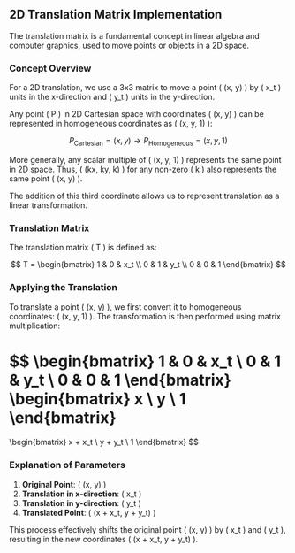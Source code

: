 
## 2D Translation Matrix Implementation

The translation matrix is a fundamental concept in linear algebra and computer graphics, used to move points or objects in a 2D space.

### Concept Overview

For a 2D translation, we use a 3x3 matrix to move a point \( (x, y) \) by \( x_t \) units in the x-direction and \( y_t \) units in the y-direction.

Any point \( P \) in 2D Cartesian space with coordinates \( (x, y) \) can be represented in homogeneous coordinates as \( (x, y, 1) \):

$$
P_{\text{Cartesian}} = (x, y) \rightarrow P_{\text{Homogeneous}} = (x, y, 1)
$$

More generally, any scalar multiple of \( (x, y, 1) \) represents the same point in 2D space. Thus, \( (kx, ky, k) \) for any non-zero \( k \) also represents the same point \( (x, y) \).

The addition of this third coordinate allows us to represent translation as a linear transformation.

### Translation Matrix

The translation matrix \( T \) is defined as:

$$
T = \begin{bmatrix}
1 & 0 & x_t \\
0 & 1 & y_t \\
0 & 0 & 1
\end{bmatrix}
$$

### Applying the Translation

To translate a point \( (x, y) \), we first convert it to homogeneous coordinates: \( (x, y, 1) \). The transformation is then performed using matrix multiplication:

$$
\begin{bmatrix}
1 & 0 & x_t \\
0 & 1 & y_t \\
0 & 0 & 1
\end{bmatrix}
\begin{bmatrix}
x \\
y \\
1
\end{bmatrix}
=
\begin{bmatrix}
x + x_t \\
y + y_t \\
1
\end{bmatrix}
$$

### Explanation of Parameters

1. **Original Point**: \( (x, y) \)  
2. **Translation in x-direction**: \( x_t \)  
3. **Translation in y-direction**: \( y_t \)  
4. **Translated Point**: \( (x + x_t, y + y_t) \)

This process effectively shifts the original point \( (x, y) \) by \( x_t \) and \( y_t \), resulting in the new coordinates \( (x + x_t, y + y_t) \).
